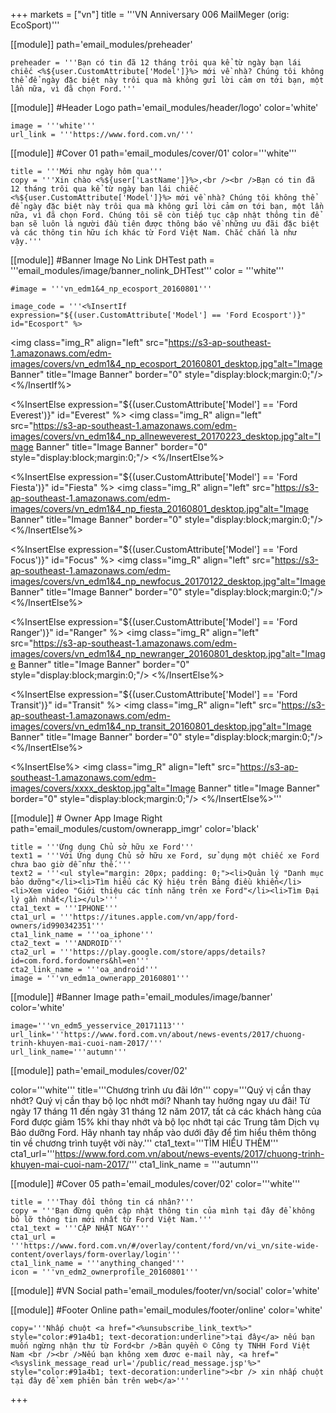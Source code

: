 ﻿+++
markets = ["vn"]
title = '''VN Anniversary 006 MailMeger (orig: EcoSport)'''

[[module]]
path='email_modules/preheader'

	preheader = '''Bạn có tin đã 12 tháng trôi qua kể từ ngày bạn lái chiếc <%${user.CustomAttribute['Model']}%> mới về nhà? Chúng tôi không thể để ngày đặc biệt này trôi qua mà không gửi lời cảm ơn tới bạn, một lần nữa, vì đã chọn Ford.'''

[[module]] #Header Logo
path='email_modules/header/logo'
color='white'

	image = '''white'''
	url_link = '''https://www.ford.com.vn/'''

[[module]] #Cover 01
path='email_modules/cover/01'
color='''white'''
 
	title = '''Mới như ngày hôm qua'''
	copy = '''Xin chào <%${user['LastName']}%>,<br /><br />Bạn có tin đã 12 tháng trôi qua kể từ ngày bạn lái chiếc <%${user.CustomAttribute['Model']}%> mới về nhà? Chúng tôi không thể để ngày đặc biệt này trôi qua mà không gửi lời cảm ơn tới bạn, một lần nữa, vì đã chọn Ford. Chúng tôi sẽ còn tiếp tục cập nhật thông tin để bạn sẽ luôn là người đầu tiên được thông báo về những ưu đãi đặc biệt và các thông tin hữu ích khác từ Ford Việt Nam. Chắc chắn là như vậy.'''



[[module]] #Banner Image No Link DHTest
path = '''email_modules/image/banner_nolink_DHTest'''
color = '''white'''

	#image = '''vn_edm1&4_np_ecosport_20160801'''

	image_code = '''<%InsertIf expression="${(user.CustomAttribute['Model'] == 'Ford Ecosport')}" id="Ecosport" %>
<img class="img_R" align="left" src="https://s3-ap-southeast-1.amazonaws.com/edm-images/covers/vn_edm1&4_np_ecosport_20160801_desktop.jpg"alt="Image Banner" title="Image Banner" border="0" style="display:block;margin:0;"/>
<%/InsertIf%> 
		
<%InsertElse expression="${(user.CustomAttribute['Model'] == 'Ford Everest')}" id="Everest" %>
<img class="img_R" align="left" src="https://s3-ap-southeast-1.amazonaws.com/edm-images/covers/vn_edm1&4_np_allneweverest_20170223_desktop.jpg"alt="Image Banner" title="Image Banner" border="0" style="display:block;margin:0;"/>
<%/InsertElse%>

<%InsertElse expression="${(user.CustomAttribute['Model'] == 'Ford Fiesta')}" id="Fiesta" %>
<img class="img_R" align="left" src="https://s3-ap-southeast-1.amazonaws.com/edm-images/covers/vn_edm1&4_np_fiesta_20160801_desktop.jpg"alt="Image Banner" title="Image Banner" border="0" style="display:block;margin:0;"/>
<%/InsertElse%>

<%InsertElse expression="${(user.CustomAttribute['Model'] == 'Ford Focus')}" id="Focus" %>
<img class="img_R" align="left" src="https://s3-ap-southeast-1.amazonaws.com/edm-images/covers/vn_edm1&4_np_newfocus_20170122_desktop.jpg"alt="Image Banner" title="Image Banner" border="0" style="display:block;margin:0;"/>
<%/InsertElse%>

<%InsertElse expression="${(user.CustomAttribute['Model'] == 'Ford Ranger')}" id="Ranger" %>
<img class="img_R" align="left" src="https://s3-ap-southeast-1.amazonaws.com/edm-images/covers/vn_edm1&4_np_newranger_20160801_desktop.jpg"alt="Image Banner" title="Image Banner" border="0" style="display:block;margin:0;"/>
<%/InsertElse%>

<%InsertElse expression="${(user.CustomAttribute['Model'] == 'Ford Transit')}" id="Transit" %>
<img class="img_R" align="left" src="https://s3-ap-southeast-1.amazonaws.com/edm-images/covers/vn_edm1&4_np_transit_20160801_desktop.jpg"alt="Image Banner" title="Image Banner" border="0" style="display:block;margin:0;"/>
<%/InsertElse%>

		
<%InsertElse%> 
<img class="img_R" align="left" src="https://s3-ap-southeast-1.amazonaws.com/edm-images/covers/xxxx_desktop.jpg"alt="Image Banner" title="Image Banner" border="0" style="display:block;margin:0;"/>
<%/InsertElse%>'''




[[module]] # Owner App Image Right
path='email_modules/custom/ownerapp_imgr'
color='black'

	title = '''Ứng dụng Chủ sở hữu xe Ford'''
	text1 = '''Với Ứng dụng Chủ sở hữu xe Ford, sử dụng một chiếc xe Ford chưa bao giờ dễ như thế.'''
	text2 = '''<ul style="margin: 20px; padding: 0;"><li>Quản lý "Danh mục bảo dưỡng"</li><li>Tìm hiểu các Ký hiệu trên Bảng điều khiển</li><li>Xem video "Giới thiệu các tính năng trên xe Ford"</li><li>Tìm Đại lý gần nhất</li></ul>'''
	cta1_text = '''IPHONE'''
	cta1_url = '''https://itunes.apple.com/vn/app/ford-owners/id990342351'''
	cta1_link_name = '''oa_iphone'''
	cta2_text = '''ANDROID'''
	cta2_url = '''https://play.google.com/store/apps/details?id=com.ford.fordowners&hl=en'''
	cta2_link_name = '''oa_android'''
	image = '''vn_edm1a_ownerapp_20160801'''

[[module]] #Banner Image
path='email_modules/image/banner'
color='white'

	image='''vn_edm5_yesservice_20171113'''
	url_link='''https://www.ford.com.vn/about/news-events/2017/chuong-trinh-khuyen-mai-cuoi-nam-2017/'''
	url_link_name='''autumn'''

[[module]]
path='email_modules/cover/02'

color='''white'''
title='''Chương trình ưu đãi lớn'''
copy='''Quý vị cần thay nhớt? Quý vị cần thay bộ lọc nhớt mới? Nhanh tay hưởng ngay ưu đãi! Từ ngày 17 tháng 11 đến ngày 31 tháng 12 năm 2017, tất cả các khách hàng của Ford được giảm 15% khi thay nhớt và bộ lọc nhớt tại các Trung tâm Dịch vụ Bảo dưỡng Ford. Hãy nhanh tay nhấp vào dưới đây để tìm hiểu thêm thông tin về chương trình tuyệt vời này.'''
cta1_text='''TÌM HIỂU THÊM'''
cta1_url='''https://www.ford.com.vn/about/news-events/2017/chuong-trinh-khuyen-mai-cuoi-nam-2017/'''
cta1_link_name = '''autumn'''

[[module]] #Cover 05
path='email_modules/cover/02'
color='''white'''

	title = '''Thay đổi thông tin cá nhân?'''
	copy = '''Bạn đừng quên cập nhật thông tin của mình tại đây để không bỏ lỡ thông tin mới nhất từ Ford Việt Nam.'''
	cta1_text = '''CẬP NHẬT NGAY'''
	cta1_url = '''https://www.ford.com.vn/#/overlay/content/ford/vn/vi_vn/site-wide-content/overlays/form-overlay/login'''
	cta1_link_name = '''anything_changed'''
	icon = '''vn_edm2_ownerprofile_20160801'''

[[module]] #VN Social
path='email_modules/footer/vn/social'
color='white'

[[module]] #Footer Online
path='email_modules/footer/online'
color='white'

	copy='''Nhấp chuột <a href="<%unsubscribe_link_text%>" style="color:#91a4b1; text-decoration:underline">tại đây</a> nếu bạn muốn ngừng nhận thư từ Ford<br />Bản quyền © Công ty TNHH Ford Việt Nam <br /><br />Nếu bạn không xem đươc e-mail này, <a href="<%syslink_message_read url='/public/read_message.jsp'%>" style="color:#91a4b1; text-decoration:underline"><br /> xin nhấp chuột tại đây để xem phiên bản trên web</a>'''

+++